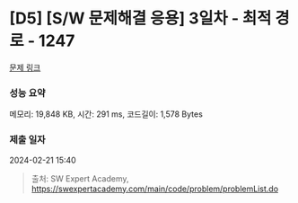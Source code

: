 # [D5] [S/W 문제해결 응용] 3일차 - 최적 경로 - 1247 

[문제 링크](https://swexpertacademy.com/main/code/problem/problemDetail.do?contestProbId=AV15OZ4qAPICFAYD) 

### 성능 요약

메모리: 19,848 KB, 시간: 291 ms, 코드길이: 1,578 Bytes

### 제출 일자

2024-02-21 15:40



> 출처: SW Expert Academy, https://swexpertacademy.com/main/code/problem/problemList.do